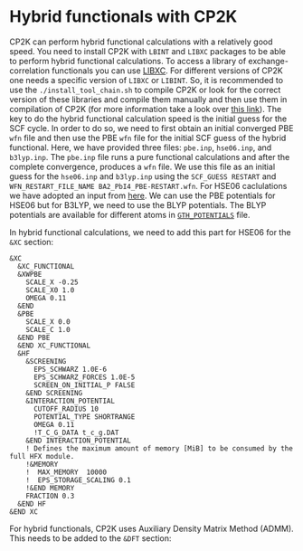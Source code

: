 # Hybrid functionals with CP2K

CP2K can perform hybrid functional calculations with a relatively good speed. You need to install CP2K with `LBINT` and `LIBXC` packages to be able to perform hybrid functional 
calculations. To access a library of exchange-correlation functionals you can use [LIBXC](https://www.tddft.org/programs/libxc/functionals). For different versions of CP2K one
needs a specific version of `LIBXC` or `LIBINT`. So, it is recommended to use the `./install_tool_chain.sh` to compile CP2K or look for the correct version of these libraries and compile them manually and then use them in compilation of CP2K (for more information take a look over [this link](https://xconfigure.readthedocs.io/en/latest/cp2k/)). 
The key to do the hybrid functional calculation speed is the initial guess for the SCF cycle. 
In order to do so, we need to first obtain an initial converged PBE `wfn` file and then use the PBE `wfn` file for the initial SCF guess of the hybrid functional. Here, we have
provided three files: `pbe.inp`, `hse06.inp`, and `b3lyp.inp`. The `pbe.inp` file runs a pure functional calculations and after the complete convergence, produces a `wfn` file. We use this file as an initial 
guess for the `hse06.inp` and `b3lyp.inp` using the `SCF_GUESS RESTART` and `WFN_RESTART_FILE_NAME BA2_PbI4_PBE-RESTART.wfn`.
For HSE06 caclulations we have adopted an input from [here](https://www.cp2k.org/_media/events:2018_summer_school:cp2k-uk-stfc-june-2018-sanliang-ling.pdf). We can use the
PBE potentials for HSE06 but for B3LYP, we need to use the BLYP potentials. The BLYP potentials are available for different atoms in [`GTH_POTENTIALS`](https://github.com/mkrack/cp2k-data/blob/master/potentials/Goedecker/cp2k/GTH_POTENTIALS) file.

In hybrid functional calculations, we need to add this part for HSE06 for the `&XC` section:
```
&XC
  &XC_FUNCTIONAL
  &XWPBE
    SCALE_X -0.25
    SCALE_X0 1.0 
    OMEGA 0.11
  &END
  &PBE
    SCALE_X 0.0
    SCALE_C 1.0
  &END PBE
  &END XC_FUNCTIONAL
  &HF
    &SCREENING
      EPS_SCHWARZ 1.0E-6
      EPS_SCHWARZ_FORCES 1.0E-5
      SCREEN_ON_INITIAL_P FALSE
    &END SCREENING
    &INTERACTION_POTENTIAL
      CUTOFF_RADIUS 10
      POTENTIAL_TYPE SHORTRANGE
      OMEGA 0.11
      !T_C_G_DATA t_c_g.DAT
    &END INTERACTION_POTENTIAL
    ! Defines the maximum amount of memory [MiB] to be consumed by the full HFX module.
    !&MEMORY
    !  MAX_MEMORY  10000
    !  EPS_STORAGE_SCALING 0.1
    !&END MEMORY
    FRACTION 0.3
  &END HF
&END XC
```
For hybrid functionals, CP2K uses Auxiliary Density Matrix Method (ADMM). This needs to be added to the `&DFT` section:
```

```
